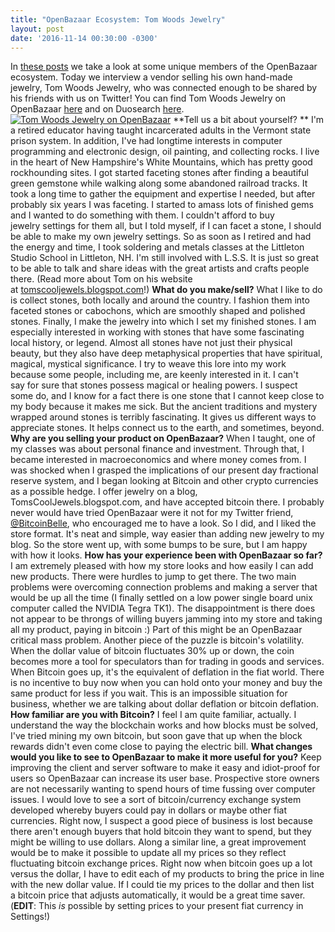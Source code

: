 ```yaml
---
title: "OpenBazaar Ecosystem: Tom Woods Jewelry" 
layout: post
date: '2016-11-14 00:30:00 -0300'
---
```

        
In [these posts](Tom-Woods-Jewelry-on-OpenBazaar.png) we take a look at some unique members of the OpenBazaar ecosystem. Today we interview a vendor selling his own hand-made jewelry, Tom Woods Jewelry, who was connected enough to be shared by his friends with us on Twitter! You can find Tom Woods Jewelry on OpenBazaar [here](ob://40df45b9fc830abcc52a334856e73ad8779988bf) and on Duosearch [here](Tom-Woods-Jewelry-on-OpenBazaar.png). [![Tom Woods Jewelry on OpenBazaar](Tom-Woods-Jewelry-on-OpenBazaar.png)](Tom-Woods-Jewelry-on-OpenBazaar.png) **Tell us a bit about yourself? ** I'm a retired educator having taught incarcerated adults in the Vermont state prison system. In addition, I've had longtime interests in computer programming and electronic design, oil painting, and collecting rocks. I live in the heart of New Hampshire's White Mountains, which has pretty good rockhounding sites. I got started faceting stones after finding a beautiful green gemstone while walking along some abandoned railroad tracks. It took a long time to gather the equipment and expertise I needed, but after probably six years I was faceting. I started to amass lots of finished gems and I wanted to do something with them. I couldn't afford to buy jewelry settings for them all, but I told myself, if I can facet a stone, I should be able to make my own jewelry settings. So as soon as I retired and had the energy and time, I took soldering and metals classes at the Littleton Studio School in Littleton, NH. I'm still involved with L.S.S. It is just so great to be able to talk and share ideas with the great artists and crafts people there. (Read more about Tom on his website at [tomscooljewels.blogspot.com](http://tomscooljewels.blogspot.com/)!) **What do you make/sell?** What I like to do is collect stones, both locally and around the country. I fashion them into faceted stones or cabochons, which are smoothly shaped and polished stones. Finally, I make the jewelry into which I set my finished stones. I am especially interested in working with stones that have some fascinating local history, or legend. Almost all stones have not just their physical beauty, but they also have deep metaphysical properties that have spiritual, magical, mystical significance. I try to weave this lore into my work because some people, including me, are keenly interested in it. I can't say for sure that stones possess magical or healing powers. I suspect some do, and I know for a fact there is one stone that I cannot keep close to my body because it makes me sick. But the ancient traditions and mystery wrapped around stones is terribly fascinating. It gives us different ways to appreciate stones. It helps connect us to the earth, and sometimes, beyond. **Why are you selling your product on OpenBazaar?** When I taught, one of my classes was about personal finance and investment. Through that, I became interested in macroeconomics and where money comes from. I was shocked when I grasped the implications of our present day fractional reserve system, and I began looking at Bitcoin and other crypto currencies as a possible hedge. I offer jewelry on a blog, TomsCoolJewels.blogspot.com, and have accepted bitcoin there. I probably never would have tried OpenBazaar were it not for my Twitter friend, [@BitcoinBelle](httpd://twitter.com/BitcoinBelle), who encouraged me to have a look. So I did, and I liked the store format. It's neat and simple, way easier than adding new jewelry to my blog. So the store went up, with some bumps to be sure, but I am happy with how it looks. **How has your experience been with OpenBazaar so far?** I am extremely pleased with how my store looks and how easily I can add new products. There were hurdles to jump to get there. The two main problems were overcoming connection problems and making a server that would be up all the time (I finally settled on a low power single board unix computer called the NVIDIA Tegra TK1). The disappointment is there does not appear to be throngs of willing buyers jamming into my store and taking all my product, paying in bitcoin :) Part of this might be an OpenBazaar critical mass problem. Another piece of the puzzle is bitcoin's volatility. When the dollar value of bitcoin fluctuates 30% up or down, the coin becomes more a tool for speculators than for trading in goods and services. When Bitcoin goes up, it's the equivalent of deflation in the fiat world. There is no incentive to buy now when you can hold onto your money and buy the same product for less if you wait. This is an impossible situation for business, whether we are talking about dollar deflation or bitcoin deflation. **How familiar are you with Bitcoin?** I feel I am quite familiar, actually. I understand the way the blockchain works and how blocks must be solved, I've tried mining my own bitcoin, but soon gave that up when the block rewards didn't even come close to paying the electric bill. **What changes would you like to see to OpenBazaar to make it more useful for you?** Keep improving the client and server software to make it easy and idiot-proof for users so OpenBazaar can increase its user base. Prospective store owners are not necessarily wanting to spend hours of time fussing over computer issues. I would love to see a sort of bitcoin/currency exchange system developed whereby buyers could pay in dollars or maybe other fiat currencies. Right now, I suspect a good piece of business is lost because there aren't enough buyers that hold bitcoin they want to spend, but they might be willing to use dollars. Along a similar line, a great improvement would be to make it possible to update all my prices so they reflect fluctuating bitcoin exchange prices. Right now when bitcoin goes up a lot versus the dollar, I have to edit each of my products to bring the price in line with the new dollar value. If I could tie my prices to the dollar and then list a bitcoin price that adjusts automatically, it would be a great time saver. (**EDIT**: This _is_ possible by setting prices to your present fiat currency in Settings!)